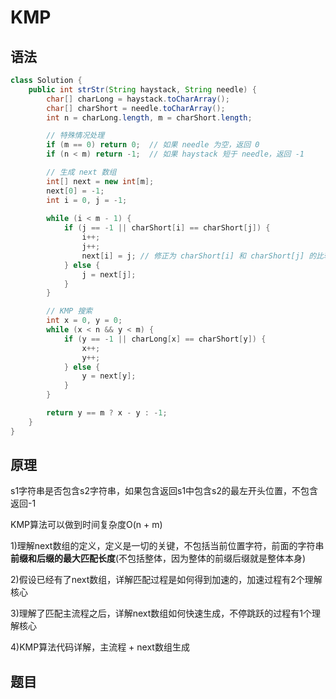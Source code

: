 # KMP

## 语法

```java
class Solution { 
    public int strStr(String haystack, String needle) {
        char[] charLong = haystack.toCharArray();
        char[] charShort = needle.toCharArray();
        int n = charLong.length, m = charShort.length;

        // 特殊情况处理
        if (m == 0) return 0;  // 如果 needle 为空，返回 0
        if (n < m) return -1;  // 如果 haystack 短于 needle，返回 -1

        // 生成 next 数组
        int[] next = new int[m];
        next[0] = -1;
        int i = 0, j = -1;
        
        while (i < m - 1) {
            if (j == -1 || charShort[i] == charShort[j]) {
                i++;
                j++;
                next[i] = j; // 修正为 charShort[i] 和 charShort[j] 的比较
            } else {
                j = next[j];
            }
        }

        // KMP 搜索
        int x = 0, y = 0;
        while (x < n && y < m) {
            if (y == -1 || charLong[x] == charShort[y]) {
                x++;
                y++;
            } else {
                y = next[y];
            }
        }

        return y == m ? x - y : -1;
    }
}
```

## 原理

s1字符串是否包含s2字符串，如果包含返回s1中包含s2的最左开头位置，不包含返回-1

KMP算法可以做到时间复杂度O(n + m)

1)理解next数组的定义，定义是一切的关键，不包括当前位置字符，前面的字符串**前缀和后缀的最大匹配长度**(不包括整体，因为整体的前缀后缀就是整体本身)

2)假设已经有了next数组，详解匹配过程是如何得到加速的，加速过程有2个理解核心

3)理解了匹配主流程之后，详解next数组如何快速生成，不停跳跃的过程有1个理解核心

4)KMP算法代码详解，主流程 + next数组生成

## 题目

